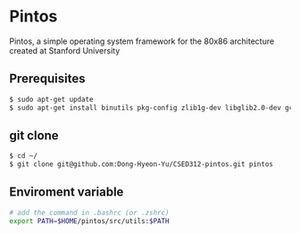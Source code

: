 # Pintos

Pintos, a simple operating system framework for the 80x86 architecture created at Stanford University


## Prerequisites

```sh
$ sudo apt-get update
$ sudo apt-get install binutils pkg-config zlib1g-dev libglib2.0-dev gcc libc6-dev autoconf libtool libsdl1.2-dev g++ libx11-dev libxrandr-dev libxi-dev perl libc6-dbg gdb make git qemu ctags
```

## git clone

```sh
$ cd ~/
$ git clone git@github.com:Dong-Hyeon-Yu/CSED312-pintos.git pintos
```


## Enviroment variable

```sh
# add the command in .bashrc (or .zshrc)
export PATH=$HOME/pintos/src/utils:$PATH
```

